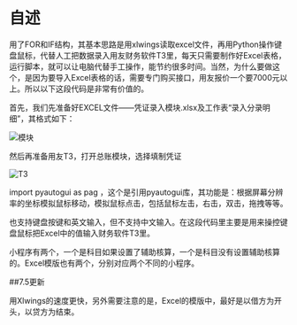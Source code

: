 # 自述

用了FOR和IF结构，其基本思路是用xlwings读取excel文件，再用Python操作键盘鼠标，代替人工把数据录入用友财务软件T3里，每天只需要制作好Excel表格，运行脚本，就可以让电脑代替手工操作，能节约很多时间。当然，为什么要做这个，是因为要导入Excel表格的话，需要专门购买接口，用友报价一个要7000元以上。所以以下这段代码是非常有价值的。

首先，我们先准备好EXCEL文件——凭证录入模块.xlsx及工作表“录入分录明细”，其格式如下：

![模块](https://user-images.githubusercontent.com/57973589/124345906-5645cd00-dc0e-11eb-9570-eb685334bcf5.png)

然后再准备用友T3，打开总账模块，选择填制凭证

![T3](https://user-images.githubusercontent.com/57973589/124345917-6cec2400-dc0e-11eb-9d4c-8256a08f0737.jpg)

import pyautogui as pag ，这个是引用pyautogui库，其功能是：根据屏幕分辨率的坐标模拟鼠标移动，模拟鼠标点击，包括鼠标左击，右击，双击，拖拽等等。

也支持键盘按键和英文输入，但不支持中文输入。在这段代码里主要是用来操控键盘鼠标把Excel中的值输入财务软件T3里。

小程序有两个，一个是科目如果设置了辅助核算，一个是科目没有设置辅助核算的。Excel模版也有两个，分别对应两个不同的小程序。

##7.5更新

用Xlwings的速度更快，另外需要注意的是，Excel的模版中，最好是以借方为开头，以贷方为结束。

